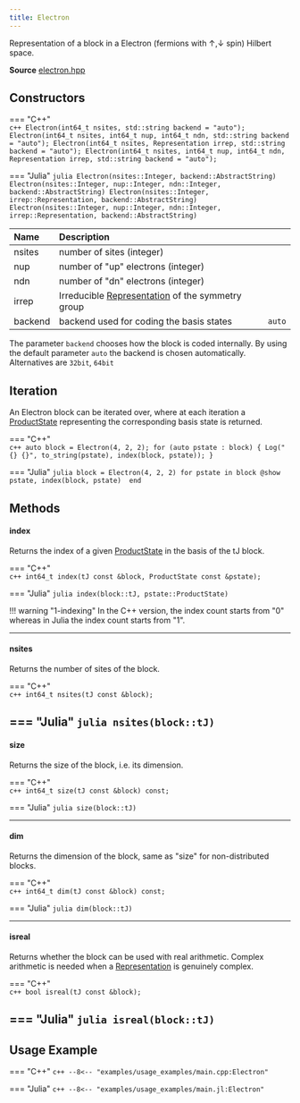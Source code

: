 ```yaml
---
title: Electron
---
```


Representation of a block in a Electron (fermions with $\uparrow, \downarrow$ spin) Hilbert space. 

**Source** [electron.hpp](https://github.com/awietek/xdiag/blob/main/xdiag/blocks/electron.hpp)

## Constructors

=== "C++"	
	```c++
    Electron(int64_t nsites, std::string backend = "auto");
    Electron(int64_t nsites, int64_t nup, int64_t ndn, std::string backend = "auto");
    Electron(int64_t nsites, Representation irrep, std::string backend = "auto");
    Electron(int64_t nsites, int64_t nup, int64_t ndn, Representation irrep, std::string backend = "auto");
	```
	
=== "Julia"
	```julia
	Electron(nsites::Integer, backend::AbstractString)
	Electron(nsites::Integer, nup::Integer, ndn::Integer, backend::AbstractString)
	Electron(nsites::Integer, irrep::Representation, backend::AbstractString)
	Electron(nsites::Integer, nup::Integer, ndn::Integer, irrep::Representation, backend::AbstractString)
	```

| Name    | Description                                                                          |        |
|:--------|:-------------------------------------------------------------------------------------|--------|
| nsites  | number of sites (integer)                                                            |        |
| nup     | number of "up" electrons (integer)                                                   |        |
| ndn     | number of "dn" electrons (integer)                                                   |        |
| irrep   | Irreducible [Representation](../symmetries/representation.md)  of the symmetry group |        |
| backend | backend used for coding the basis states                                             | `auto` |

The parameter `backend` chooses how the block is coded internally. By using the default parameter `auto` the backend is chosen automatically. Alternatives are `32bit`, `64bit`

## Iteration

An Electron block can be iterated over, where at each iteration a [ProductState](../states/product_state.md) representing the corresponding basis state is returned.

=== "C++"	
	```c++
    auto block = Electron(4, 2, 2);
	for (auto pstate : block) {
      Log("{} {}", to_string(pstate), index(block, pstate));
	}
	```
	
=== "Julia"
	```julia
	block = Electron(4, 2, 2)
	for pstate in block
		@show pstate, index(block, pstate) 
	end
	```


## Methods

#### index

Returns the index of a given [ProductState](../states/product_state.md) in the basis of the tJ block.

=== "C++"	
	```c++
	int64_t index(tJ const &block, ProductState const &pstate);
	```
	
=== "Julia"
	```julia
	index(block::tJ, pstate::ProductState)
	```
	
!!! warning "1-indexing"
	In the C++ version, the index count starts from "0" whereas in Julia the index count starts from "1".

---

#### nsites

Returns the number of sites of the block.

=== "C++"	
	```c++
	int64_t nsites(tJ const &block);
	```
	
=== "Julia"
	```julia
	nsites(block::tJ)
	```
---

#### size
Returns the size of the block, i.e. its dimension.

=== "C++"	
	```c++
	int64_t size(tJ const &block) const;
	```
	
=== "Julia"
	```julia
	size(block::tJ)
	```

---

#### dim
Returns the dimension of the block, same as "size" for non-distributed blocks.

=== "C++"	
	```c++
	int64_t dim(tJ const &block) const;
	```
	
=== "Julia"
	```julia
	dim(block::tJ)
	```

---
		
#### isreal
Returns whether the block can be used with real arithmetic. 
Complex arithmetic is needed when a
[Representation](../symmetries/representation.md) is genuinely complex.

=== "C++"	
	```c++
    bool isreal(tJ const &block);
	```

=== "Julia"
	```julia
    isreal(block::tJ)
	```
---

## Usage Example

=== "C++"
	```c++
	--8<-- "examples/usage_examples/main.cpp:Electron"
	```

=== "Julia"
	```c++
	--8<-- "examples/usage_examples/main.jl:Electron"
	```
